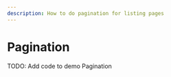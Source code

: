 ```yaml
---
description: How to do pagination for listing pages
---
```


# Pagination

TODO: Add code to demo Pagination



